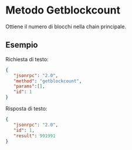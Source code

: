 # Metodo Getblockcount

Ottiene il numero di blocchi nella chain principale.

## Esempio

Richiesta di testo:

```json
{
   "jsonrpc": "2.0",
   "method": "getblockcount",
   "params":[],
   "id": 1
}
```

Risposta di testo:

```json
{
   "jsonrpc": "2.0",
   "id": 1,
   "result": 991991
}
```
